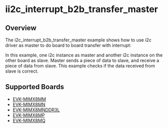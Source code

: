 # ii2c_interrupt_b2b_transfer_master

## Overview
The i2c_interrupt_b2b_transfer_master example shows how to use i2c driver as master to do board to board transfer 
with interrupt:

In this example, one i2c instance as master and another i2c instance on the other board as slave. Master sends a 
piece of data to slave, and receive a piece of data from slave. This example checks if the data received from 
slave is correct.

## Supported Boards
- [EVK-MIMX8MM](../../../../_boards/evkmimx8mm/driver_examples/i2c/interrupt_b2b_transfer/master/example_board_readme.md)
- [EVK-MIMX8MN](../../../../_boards/evkmimx8mn/driver_examples/i2c/interrupt_b2b_transfer/master/example_board_readme.md)
- [EVK-MIMX8MNDDR3L](../../../../_boards/evkmimx8mnddr3l/driver_examples/i2c/interrupt_b2b_transfer/master/example_board_readme.md)
- [EVK-MIMX8MP](../../../../_boards/evkmimx8mp/driver_examples/i2c/interrupt_b2b_transfer/master/example_board_readme.md)
- [EVK-MIMX8MQ](../../../../_boards/evkmimx8mq/driver_examples/i2c/interrupt_b2b_transfer/master/example_board_readme.md)
